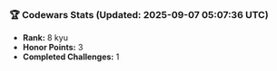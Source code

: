### 🏆 Codewars Stats (Updated: 2025-09-07 05:07:36 UTC)

- **Rank:** 8 kyu
- **Honor Points:** 3
- **Completed Challenges:** 1
